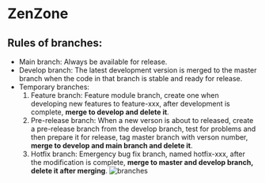 # ZenZone

## Rules of branches:
- Main branch: Always be available for release.
- Develop branch: The latest development version is merged to the master branch when the code in that branch is stable and ready for release.
- Temporary branches:
  1. Feature branch: Feature module branch, create one when developing new features to feature-xxx, after development is complete, **merge to develop and delete it**.
  2. Pre-release branch: When a new verson is about to released, create a pre-release branch from the develop branch, test for problems and then prepare it for release, tag master branch with verson number, **merge to develop and main branch and delete it**.
  3. Hotfix branch: Emergency bug fix branch, named hotfix-xxx, after the modification is complete, **merge to master and develop branch, delete it after merging**.
![branches](https://p1-juejin.byteimg.com/tos-cn-i-k3u1fbpfcp/8f4fafcdf2384fe6b4e727d499afb74b~tplv-k3u1fbpfcp-zoom-in-crop-mark:4536:0:0:0.awebp?)
